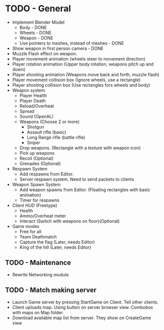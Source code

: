 # TODO - General

- Implement Blender Model
    - Body - DONE
    - Wheels - DONE
    - Weapon - DONE
    - Use pointers to meshes, instead of meshes - DONE
- Show weapon in first person camera - DONE
- Muzzle Flash effect on weapon.
- Player movement animation (wheels steer to movement direction)
- Player rotation animation (Upper body rotation, weapons pitch up and down)
- Player shooting animation (Weapons move back and forth, muzzle flash)
- Player movement collision box (Ignore wheels, use a rectangle)
- Player shooting collision box (Use rectangles fors wheels and body)
- Weapon system 
    - Player Health
    - Player Death
    - Reload/Overheat
    - Spread
    - Sound (OpenAL)
    - Weapons (Choose 2 or more)
        - Shotgun 
        - Assault rifle (basic)
        - Long Range rifle (battle rifle)
        - Sniper
    - Drop weapons. (Rectangle with a texture with weapon icon)
    - Pick up weapons
    - Recoil (Optional)
    - Grenades (Optional)
- Respawn System
    - Add respawns from Editor.
    - Server respawn system. Need to send packets to clients
- Weapon Spawn System
    - Add weapon spawns from Editor. (Floating rectangles with basic animation)
    - Timer for respawns
- Client HUD (Freetype)
    - Health
    - Ammo/Overheat meter
    - Interact (Switch with weapons on floor)(Optional)
- Game modes
    - Free for all
    - Team Deathmatch
    - Capture the flag (Later, needs Editor)
    - King of the hill (Later, needs Editor)

## TODO - Maintenance
 - Rewrite Networking module

## TODO - Match making server

- Launch Game server by pressing StartGame on Client. Tell other clients.
- Client uploads map. Using button on server browser view. Combobox with maps on Map folder.
- Download available map list from server. They show on CreateGame view
